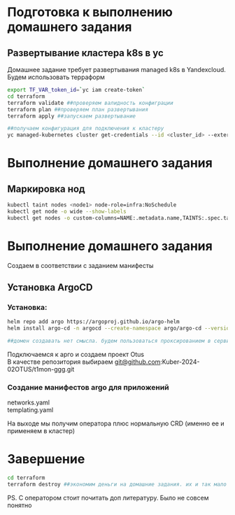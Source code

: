 # Подготовка к выполнению домашнего задания
## Развертывание кластера k8s в yc 
Домашнее задание требует развертывания managed k8s в Yandexcloud. Будем использовать терраформ

```bash
export TF_VAR_token_id=`yc iam create-token`
cd terraform
terraform validate ##проверяем валидность конфиграции
terraform plan ##проверяем план развертывания
terraform apply ##запускаем развертывание

##получаем конфигурация для подключения к кластеру 
yc managed-kubernetes cluster get-credentials --id <cluster_id> --external --kubeconfig <path_to_kube_config> --context-name yandex
```

# Выполнение домашнего задания 
## Маркировка нод
```bash
kubectl taint nodes <node1> node-role=infra:NoSchedule
kubectl get node -o wide --show-labels
kubectl get nodes -o custom-columns=NAME:.metadata.name,TAINTS:.spec.taints
```

# Выполнение домашнего задания 
Создаем в соответствии с заданием манифесты
## Установка ArgoCD
### Установка:  
```bash
helm repo add argo https://argoproj.github.io/argo-helm
helm install argo-cd -n argocd --create-namespace argo/argo-cd --version 7.3.9 --values values.yaml

##домен создавать нет смысла. будем пользоваться проксированием в сервис
```
Подключаемся к арго и создаем проект Otus  
В качестве репозитория выбираем git@github.com:Kuber-2024-02OTUS/t1mon-ggg.git
### Создание манифестов argo для приложений
networks.yaml  
templating.yaml  

На выходе мы получим оператора плюс нормальную CRD (именно ее и применяем в кластер)
# Завершение

```bash
cd terraform
terraform destroy ##экономим деньги на домашние задания. их и так мало
```

PS. С оператором стоит почитать доп литературу. Было не совсем понятно
